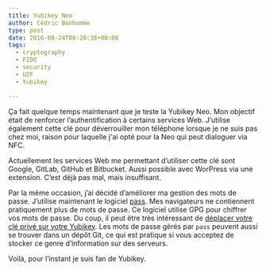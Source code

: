 ```yaml
---
title: Yubikey Neo
author: Cédric Bonhomme
type: post
date: 2016-08-24T06:20:38+00:00
tags:
  - cryptography
  - FIDO
  - security
  - U2F
  - Yubikey

---
```

Ça fait quelque temps maintenant que je teste la Yubikey Neo.
Mon objectif était de renforcer l’authentification à certains services Web.
J’utilise également cette clé pour déverrouiller mon téléphone lorsque je ne suis pas
chez moi, raison pour laquelle j'ai opté pour la Neo qui peut dialoguer via NFC.

Actuellement les services Web me permettant d’utiliser cette clé sont Google, GitLab,
GitHub et Bitbucket. Aussi possible avec WorPress via une extension.
C’est déjà pas mal, mais insuffisant.

Par la même occasion, j’ai décidé d’améliorer ma gestion des mots de passe.
J’utilise maintenant le logiciel [pass](https://www.passwordstore.org).
Mes navigateurs ne contiennent pratiquement plus de mots de passe.
Ce logiciel utilise GPG pour chiffrer vos mots de passe. Du coup, il peut être très
intéressant de
[déplacer votre clé privé sur votre Yubikey](https://developers.yubico.com/PGP/Importing_keys.html).
Les mots de passe gérés par ``pass`` peuvent aussi se trouver dans un dépôt Git, ce qui
est pratique si vous acceptez de stocker ce genre d’information sur des serveurs.

Voilà, pour l’instant je suis fan de Yubikey.
